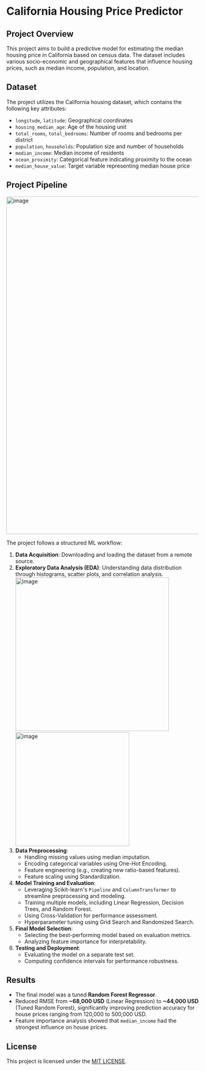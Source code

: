 # California Housing Price Predictor

## Project Overview
This project aims to build a predictive model for estimating the median housing price in California based on census data. The dataset includes various socio-economic and geographical features that influence housing prices, such as median income, population, and location.

## Dataset
The project utilizes the California housing dataset, which contains the following key attributes:
- `longitude`, `latitude`: Geographical coordinates
- `housing_median_age`: Age of the housing unit
- `total_rooms`, `total_bedrooms`: Number of rooms and bedrooms per district
- `population`, `households`: Population size and number of households
- `median_income`: Median income of residents
- `ocean_proximity`: Categorical feature indicating proximity to the ocean
- `median_house_value`: Target variable representing median house price

## Project Pipeline
<img width="883" alt="image" src="https://github.com/user-attachments/assets/01aa183c-5a1c-4449-97c9-902617ac6217" />

The project follows a structured ML workflow:
1. **Data Acquisition**: Downloading and loading the dataset from a remote source.
2. **Exploratory Data Analysis (EDA)**: Understanding data distribution through histograms, scatter plots, and correlation analysis.
    <img width="402" alt="image" src="https://github.com/user-attachments/assets/91cfb1b4-52bf-4660-be25-e65ac26d67c7" /> <img width="298" alt="image" src="https://github.com/user-attachments/assets/63f48da1-6780-4693-a8a0-cc7877c93225" />
3. **Data Preprocessing**:
   - Handling missing values using median imputation.
   - Encoding categorical variables using One-Hot Encoding.
   - Feature engineering (e.g., creating new ratio-based features).
   - Feature scaling using Standardization.
4. **Model Training and Evaluation**:
   - Leveraging Scikit-learn's `Pipeline` and `ColumnTransformer` to streamline preprocessing and modeling.
   - Training multiple models, including Linear Regression, Decision Trees, and Random Forest.
   - Using Cross-Validation for performance assessment.
   - Hyperparameter tuning using Grid Search and Randomized Search.
5. **Final Model Selection**:
   - Selecting the best-performing model based on evaluation metrics.
   - Analyzing feature importance for interpretability.
6. **Testing and Deployment**:
   - Evaluating the model on a separate test set.
   - Computing confidence intervals for performance robustness.

## Results
- The final model was a tuned **Random Forest Regressor**.
- Reduced RMSE from **~68,000 USD** (Linear Regression) to **~44,000 USD** (Tuned Random Forest), significantly improving prediction accuracy for house prices ranging from 120,000 to 500,000 USD.
- Feature importance analysis showed that `median_income` had the strongest influence on house prices.

## License
This project is licensed under the [MIT LICENSE](LICENSE).
